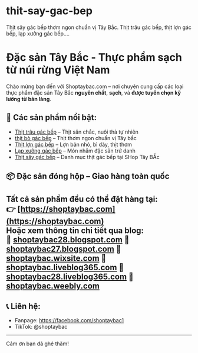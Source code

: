# thit-say-gac-bep
Thịt sây gác bếp thơm ngon chuẩn vị Tây Bắc. Thịt trâu gác bếp, thịt lợn gác bếp, lạp xưởng gác bếp....
# Đặc sản Tây Bắc - Thực phẩm sạch từ núi rừng Việt Nam

Chào mừng bạn đến với Shoptaybac.com – nơi chuyên cung cấp các loại thực phẩm đặc sản Tây Bắc **nguyên chất**, **sạch**, và **được tuyển chọn kỹ lưỡng từ bản làng**.

## 🐔 Các sản phẩm nổi bật:

- [Thịt trâu gác bếp](https://shoptaybac.com/san-pham/thit-trau-gac-bep-tay-bac-chuan-vi-500g/) – Thịt săn chắc, nuôi thả tự nhiên
- [thịt bò gác bếp](https://shoptaybac.com/san-pham/thit-bo-gac-bep-tay-bac-chuan-vi-500g/) – Thịt thơm ngon chuẩn vị Tây bắc
- [Thịt lợn gác bếp](https://shoptaybac.com/san-pham/thit-lon-gac-bep-tay-bac-chuan-vi-500g/) – Lợn bản nhỏ, bì dày, thịt thơm
- [Lạp xưởng gác bếp](https://shoptaybac.com/san-pham/lap-xuong-gac-bep-tay-bac-chuan-vi-500g/) – Món nhắm đặc sản trứ danh
- [Thịt sây gác bếp](https://shoptaybac.com/danh-muc-san-pham/thit-say-gac-bep/) – Danh mục thịt gác bếp tại SHop Tây BẮc

## 📦 Đặc sản đóng hộp – Giao hàng toàn quốc

Tất cả sản phẩm đều có thể đặt hàng tại:  
👉 **[https://shoptaybac.com](https://shoptaybac.com)**  
Hoặc xem thông tin chi tiết qua blog:  
📝 [shoptaybac28.blogspot.com](https://shoptaybac28.blogspot.com)
📝 [shoptaybac27.blogspot.com](https://shoptaybac27.blogspot.com)
📝 [shoptaybac.wixsite.com](https://shoptaybac.wixsite.com/shop-tay-bac/)
📝 [shoptaybac.liveblog365.com](http://shoptaybac.liveblog365.com/)
📝 [shoptaybac28.liveblog365.com](http://shoptaybac28.liveblog365.com/)
📝 [shoptaybac.weebly.com](https://shoptaybac.weebly.com/)
---

## 📞 Liên hệ:

- Fanpage: https://facebook.com/shoptaybac1  
- TikTok: @shoptaybac

---

Cảm ơn bạn đã ghé thăm!

